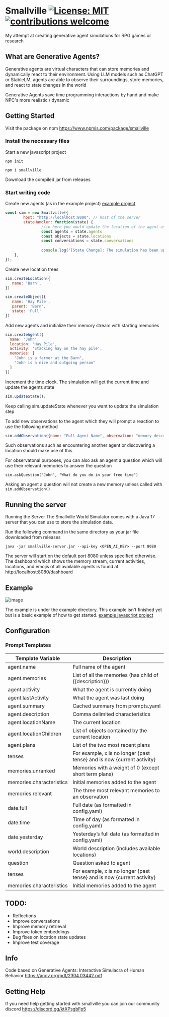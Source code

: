 # Smallville [![License: MIT](https://img.shields.io/badge/License-MIT-blue.svg)]([https://opensource.org/licenses/MIT](https://github.com/nickm980/towny/blob/main/LICENSE)) [![contributions welcome](https://img.shields.io/badge/contributions-welcome-brightgreen.svg?style=flat)](https://github.com/nickm980/smallville/issues)

My attempt at creating generative agent simulations for RPG games or research

## What are Generative Agents?
Generative agents are virtual characters that can store memories and dynamically react to their environment. Using LLM models such as ChatGPT or StableLM, agents are able to observe their surroundings, store memories, and react to state changes in the world

Generative Agents save time programming interactions by hand and make NPC's more realistic / dynamic

## Getting Started
Visit the package on npm https://www.npmjs.com/package/smallville
### Install the necessary files

Start a new javascript project
```
npm init
```

```
npm i smallville
```
Download the compiled jar from releases

### Start writing code
Create new agents (as in the example project) [example project](/example/javascript/smallville.js)
```javascript
const sim = new Smallville({
        host: "http://localhost:8080", // host of the server
        stateHandler: function(state) {
                //in here you would update the location of the agent using your own pathfinding algorithm
                const agents = state.agents
                const objects = state.locations
                const conversations = state.conversations
                
                console.log('[State Change]: The simulation has been updated')
    },
});

```
Create new location trees
```javascript
sim.createLocation({
   name: 'Barn',
})

sim.createObject({
   name: 'Hay Pile',
   parent: 'Barn',
   state: 'Full'  
})
```

Add new agents and initialize their memory stream with starting memories
```javascript
sim.createAgent({
  name: 'John',
  location: 'Hay Pile',
  activity: 'Stacking hay on the hay pile',
  memories: [
    "John is a farmer at the Barn",
    "John is a nice and outgoing person"
  ]
})
```
Increment the time clock. The simulation will get the current time and update the agents state
```javascript
sim.updateState();
```
Keep calling sim.updateState whenever you want to update the simulation step

To add new observations to the agent which they will prompt a reaction to use the following method
```javascript
sim.addObservation({name: "Full Agent Name", observation: "memory description", reactable: true})
```
Such observations such as encountering another agent or discovering a location should make use of this

For observatonal purposes, you can also ask an agent a question which will use their relevant memories to answer the question
```
sim.askQuestion("John", "What do you do in your free time")
```

Asking an agent a question will not create a new memory unless called with `sim.addObservation()`

## Running the server
Running the Server
The Smallville World Simulator comes with a Java 17 server that you can use to store the simulation data. 

Run the following command in the same directory as your jar file downloaded from releases
```
java -jar smallville-server.jar --api-key <OPEN_AI_KEY> --port 8080
```
The server will start on the default port 8080 unless specified otherwise. The dashboard which shows the memory stream, current activities, locations, and emojis of all available agents is found at http://localhost:8080/dashboard

## Example
![image](https://user-images.githubusercontent.com/81270095/233894690-97aedf01-7b20-4c8d-a48c-e234fdc0f4bf.png)

The example is under the example directory. This example isn't finished yet but is a basic example of how to get started.
[example javascript project](/example)

## Configuration
### Prompt Templates
| Template Variable | Description |
| --- | --- |
| agent.name | Full name of the agent |
| agent.memories | List of all the memories (has child of {{description}}) |
| agent.activity | What the agent is currently doing |
| agent.lastActivity | What the agent was last doing |
| agent.summary | Cached summary from prompts.yaml |
| agent.description | Comma delimited characteristics |
| agent.locationName | The current location |
| agent.locationChildren | List of objects contained by the current location |
| agent.plans | List of the two most recent plans |
| tenses | For example, x is no longer {past tense} and is now {current activity} |
| memories.unranked | Memories with a weight of 0 (except short term plans) |
| memories.characteristics | Initial memories added to the agent |
| memories.relevant | The three most relevant memories to an observation |
| date.full | Full date (as formatted in config.yaml) |
| date.time | Time of day (as formatted in config.yaml) |
| date.yesterday | Yesterday’s full date (as formatted in config.yaml) |
| world.description | World description (includes available locations) |
| question | Question asked to agent |
| tenses | For example, x is no longer {past tense} and is now {current activity} |
| memories.characteristics | Initial memories added to the agent |

## TODO:
- Reflections
- Improve conversations
- Improve memory retrieval
- Improve token embeddings
- Bug fixes on location state updates
- Improve test coverage

## Info
Code based on Generative Agents: Interactive Simulacra of Human Behavior https://arxiv.org/pdf/2304.03442.pdf

## Getting Help
If you need help getting started with smallville you can join our community discord https://discord.gg/ktXPsgbFp5
